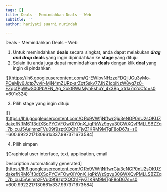 ```yaml
---
tags: []
title: Deals - Memindahkan Deals – Web
subtitle: ''
author: hariyati suarni nurindah

---
```

Deals - Memindahkan Deals – Web

1. Untuk memindahkan **deals** secara singkat, anda dapat melakukan **_drag and drop_ deals** yang ingin dipindahkan ke **stage** yang dituju
2. Selain itu anda juga dapat memindahkan **deals** dengan klik **deal** yang ingin di pindahkan

![](https://lh6.googleusercontent.com/Q-EWlbvNHzzeFDQjjJGu3yMo-POeMjv6Jdtp7yvIr-MjN4mZURz-arZot5skv77JNZ1cbiNzW8yq7z0-FZqcfPpWwS00PbAFN_Ag_2oktRWaMyhEshuY_4x3Bp_xtrIa7n2cCfc=s0 =601x324)

3. Pilih stage yang ingin dituju

![](https://lh6.googleusercontent.com/ORx9VWfjNffwrGju3eNGP0nU2sOKUZdakefNRM61f3dtXSoPYOVFOwOlY0nX_iqPkWz9qyu30GWXQvPMLLSBZZq_7b_cuJ5AeimnzFVu09f9zptXQCh1FjyZ1KRM9MTgF8oD67s=s0 =600.9922217130661x337.997371673584)

4. Pilih simpan

![Graphical user interface, text, application, email

Description automatically generated](https://lh6.googleusercontent.com/ORx9VWfjNffwrGju3eNGP0nU2sOKUZdakefNRM61f3dtXSoPYOVFOwOlY0nX_iqPkWz9qyu30GWXQvPMLLSBZZq_7b_cuJ5AeimnzFVu09f9zptXQCh1FjyZ1KRM9MTgF8oD67s=s0 =600.9922217130661x337.997371673584)